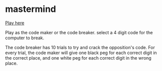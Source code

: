 # mastermind

<a href="https://repl.it/KXtx/0">Play here</a>

Play as the code maker or the code breaker. select a 4 digit code for the computer to break. 

The code breaker has 10 trials to try and crack the opposition's code. For every trial, the code maker will give one black peg for each correct digit in the correct place, and one white peg for each correct digit in the wrong place.
